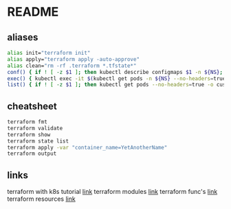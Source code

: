 # README

## aliases

```sh
alias init="terraform init"
alias apply="terraform apply -auto-approve"
alias clean="rm -rf .terraform *.tfstate*"
conf() { if ! [ -z $1 ]; then kubectl describe configmaps $1 -n ${NS}; else kubectl get configmaps -n ${NS}; fi; }
exec() { kubectl exec -it $(kubectl get pods -n ${NS} --no-headers=true -o custom-columns=NAME:.metadata.name | grep $1) -n ${NS} -- sh; }
list() { if ! [ -z $1 ]; then kubectl get pods --no-headers=true -o custom-columns=NAME:.metadata.name -n ${NS} | grep $1; else kubectl get pods --no-headers=true -o custom-columns=NAME:.metadata.name -n ${NS}; fi; }
```

## cheatsheet

```sh
terraform fmt
terraform validate
terraform show
terraform state list
terraform apply -var "container_name=YetAnotherName"
terraform output
```

## links

terraform with k8s tutorial [link](https://learn.hashicorp.com/tutorials/terraform/kubernetes-provider?in=terraform/kubernetes)
terraform modules [link](https://learn.hashicorp.com/tutorials/terraform/module?in=terraform/modules)
terraform func's [link](https://www.terraform.io/language/functions/trimsuffix)
terraform resources [link](https://registry.terraform.io/providers/hashicorp/kubernetes/latest/docs/resources/config_map#labels)
